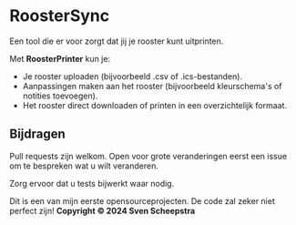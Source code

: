 # RoosterSync

Een tool die er voor zorgt dat jij je rooster kunt uitprinten.

Met **RoosterPrinter** kun je:

- Je rooster uploaden (bijvoorbeeld .csv of .ics-bestanden).
- Aanpassingen maken aan het rooster (bijvoorbeeld kleurschema's of notities toevoegen).
- Het rooster direct downloaden of printen in een overzichtelijk formaat.

## Bijdragen

Pull requests zijn welkom. Open voor grote veranderingen eerst een issue
om te bespreken wat u wilt veranderen.

Zorg ervoor dat u tests bijwerkt waar nodig.

Dit is een van mijn eerste opensourceprojecten. De code zal zeker niet perfect zijn!
**Copyright © 2024 Sven Scheepstra**
